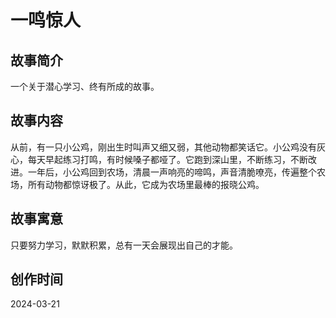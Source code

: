 # 一鸣惊人

## 故事简介
一个关于潜心学习、终有所成的故事。

## 故事内容
从前，有一只小公鸡，刚出生时叫声又细又弱，其他动物都笑话它。小公鸡没有灰心，每天早起练习打鸣，有时候嗓子都哑了。它跑到深山里，不断练习，不断改进。一年后，小公鸡回到农场，清晨一声响亮的啼鸣，声音清脆嘹亮，传遍整个农场，所有动物都惊讶极了。从此，它成为农场里最棒的报晓公鸡。

## 故事寓意
只要努力学习，默默积累，总有一天会展现出自己的才能。

## 创作时间
2024-03-21 